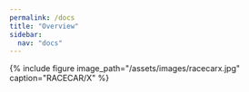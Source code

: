 ```yaml
---
permalink: /docs
title: "Overview"
sidebar:
  nav: "docs"
---
```


{% include figure image_path="/assets/images/racecarx.jpg"  caption="RACECAR/X" %}

